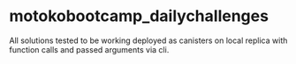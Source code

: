 # motokobootcamp_dailychallenges

All solutions tested to be working deployed as canisters on local replica with function calls and passed arguments via cli.
